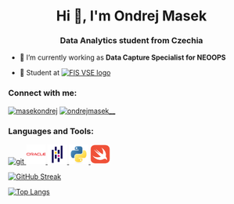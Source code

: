 <!--
**ondrejmasek/ondrejmasek** is a ✨ _special_ ✨ repository because its `README.md` (this file) appears on your GitHub profile.

Here are some ideas to get you started:

- 🔭 I’m currently working on ...
- 🌱 I’m currently learning ...
- 👯 I’m looking to collaborate on ...
- 🤔 I’m looking for help with ...
- 💬 Ask me about ...
- 📫 How to reach me: ...
- 😄 Pronouns: ...
- ⚡ Fun fact: ...
-->

<h1 align="center">Hi 👋, I'm Ondrej Masek</h1>
<h3 align="center">Data Analytics student from Czechia</h3>

- 🔭 I’m currently working as **Data Capture Specialist for NEOOPS**

- 🔭 Student at <a target="_blank" href="https://fis.vse.cz/"><img src="https://feedbotvsefisbotweb6272.blob.core.windows.net/upload/thumbnails/logo-horizontal-cs-square-05-removebg-preview.png" alt="FIS VSE logo" width="100" margin-left="5" bottom="0"/></a>


<h3 align="left">Connect with me:</h3>
<p align="left">
<a href="https://linkedin.com/in/masekondrej" target="blank"><img align="center" src="https://raw.githubusercontent.com/rahuldkjain/github-profile-readme-generator/master/src/images/icons/Social/linked-in-alt.svg" alt="masekondrej" height="30" width="40" /></a>
<a href="https://instagram.com/ondrejmasek__" target="blank"><img align="center" src="https://raw.githubusercontent.com/rahuldkjain/github-profile-readme-generator/master/src/images/icons/Social/instagram.svg" alt="ondrejmasek__" height="30" width="40" /></a>
</p>

<h3 align="left">Languages and Tools:</h3>
<p align="left"> <a href="https://git-scm.com/" target="_blank" rel="noreferrer"> <img src="https://www.vectorlogo.zone/logos/git-scm/git-scm-icon.svg" alt="git" width="40" height="40"/> </a> <a href="https://www.oracle.com/" target="_blank" rel="noreferrer"> <img src="https://raw.githubusercontent.com/devicons/devicon/master/icons/oracle/oracle-original.svg" alt="oracle" width="40" height="40"/> </a> <a href="https://pandas.pydata.org/" target="_blank" rel="noreferrer"> <img src="https://raw.githubusercontent.com/devicons/devicon/2ae2a900d2f041da66e950e4d48052658d850630/icons/pandas/pandas-original.svg" alt="pandas" width="40" height="40"/> </a> <a href="https://www.python.org" target="_blank" rel="noreferrer"> <img src="https://raw.githubusercontent.com/devicons/devicon/master/icons/python/python-original.svg" alt="python" width="40" height="40"/> </a> <a href="https://developer.apple.com/swift/" target="_blank" rel="noreferrer"> <img src="https://raw.githubusercontent.com/devicons/devicon/master/icons/swift/swift-original.svg" alt="swift" width="40" height="40"/> </a> </p>

[![GitHub Streak](http://github-readme-streak-stats.herokuapp.com?user=ondrejmasek&theme=dark&background=000000)](https://git.io/streak-stats)

[![Top Langs](https://github-readme-stats.vercel.app/api/top-langs/?username=ondrejmasek&layout=compact&theme=vision-friendly-dark)](https://github.com/anuraghazra/github-readme-stats)
